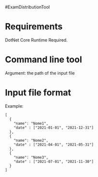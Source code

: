 #ExamDistributionTool

# Requirements
DotNet Core Runtime Required.

# Command line tool

Argument: the path of the input file

# Input file format

Example:

```
[
  {
    "name": "Nome1",
    "date" : ["2021-01-01", "2021-12-31"]
  },
  {
    "name": "Nome2",
    "date" : ["2021-04-01", "2021-05-31"]
  },
  {
    "name": "Nome3",
    "date" : ["2021-07-01", "2021-11-30"]
  }
]
```
